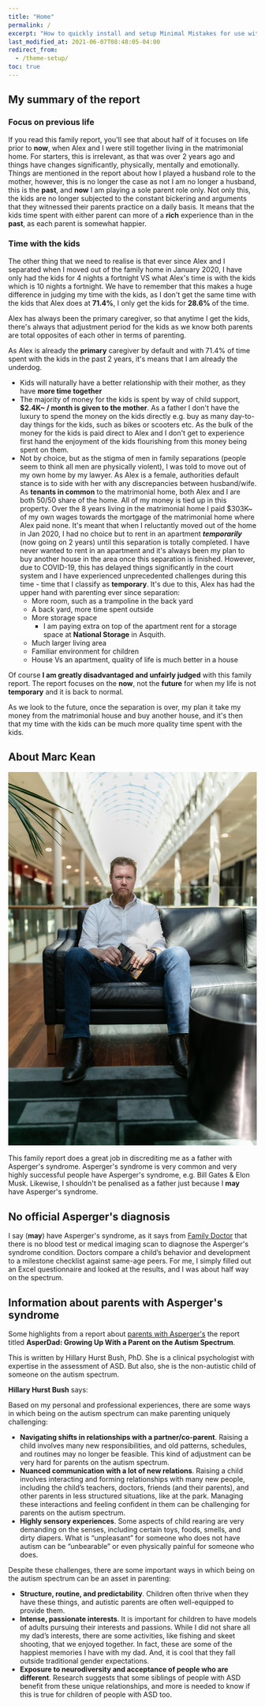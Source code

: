 ```yaml
---
title: "Home"
permalink: /
excerpt: "How to quickly install and setup Minimal Mistakes for use with GitHub Pages."
last_modified_at: 2021-06-07T08:48:05-04:00
redirect_from:
  - /theme-setup/
toc: true
---
```


[//]: # (margin:top right bottom left)

## My summary of the report
### Focus on previous life
If you read this family report, you'll see that about half of it focuses on life prior to **now**, when Alex and I were still together living in the matrimonial home. For starters, this is irrelevant, as that was over 2 years ago and things have changes significantly, physically, mentally and emotionally. Things are mentioned in the report about how I played a husband role to the mother, however, this is no longer the case as not I am no longer a husband, this is the **past**, and **now** I am playing a sole parent role only. Not only this, the kids are no longer subjected to the constant bickering and arguments that they witnessed their parents practice on a daily basis. It means that the kids time spent with either parent can more of a **rich** experience than in the **past**, as each parent is somewhat happier. 

### Time with the kids

 The other thing that we need to realise is that ever since Alex and I separated when I moved out of the family home in January 2020, I have only had the kids for 4 nights a fortnight VS what Alex's time is with the kids which is 10 nights a fortnight. We have to remember that this makes a huge difference in judging my time with the kids, as I don't get the same time with the kids that Alex does at **71.4%**, I only get the kids for **28.6%** of the time. 
 
 Alex has always been the primary caregiver, so that anytime I get the kids, there's always that adjustment period for the kids as we know both parents are total opposites of each other in terms of parenting.

 As Alex is already the **primary** caregiver by default and with 71.4% of time spent with the kids in the past 2 years, it's means that I am already the underdog. 

 - Kids will naturally have a better relationship with their mother, as they have **more time together**
 - The majority of money for the kids is spent by way of child support, **$2.4K~ / month is given to the mother**. As a father I don't have the luxury to spend the money on the kids directly e.g. buy as many day-to-day things for the kids, such as bikes or scooters etc. As the bulk of the money for the kids is paid direct to Alex and I don't get to experience first hand the enjoyment of the kids flourishing from this money being spent on them.
 - Not by choice, but as the stigma of men in family separations (people seem to think all men are physically violent), I was told to move out of my own home by my lawyer. As Alex is a female, authorities default stance is to side with her with any discrepancies between husband/wife. As **tenants in common** to the matrimonial home, both Alex and I are both 50/50 share of the home. All of my money is tied up in this property. Over the 8 years living in the matrimonial home I paid $303K~ of my own wages towards the mortgage of the matrimonial home where Alex paid none. It's meant that when I reluctantly moved out of the home in Jan 2020, I had no choice but to rent in an apartment ***temporarily*** (now going on 2 years) until this separation is totally completed. I have never wanted to rent in an apartment and it's always been my plan to buy another house in the area once this separation is finished. However, due to COVID-19, this has delayed things significantly in the court system and I have experienced unprecedented challenges during this time - time that I classify as **temporary**. It's due to this, Alex has had the upper hand with parenting ever since separation:
   - More room, such as a trampoline in the back yard
   - A back yard, more time spent outside
   - More storage space
     - I am paying extra on top of the apartment rent for a storage space at **National Storage** in Asquith. 
   - Much larger living area
   - Familiar environment for children
   - House Vs an apartment, quality of life is much better in a house
 
 Of course **I am greatly disadvantaged and unfairly judged** with this family report. The report focuses on the **now**, not the **future** for when my life is not **temporary** and it is back to normal. 

 As we look to the future, once the separation is over, my plan it take my money from the matrimonial house and buy another house, and it's then that my time with the kids can be much more quality time spent with the kids.

## About Marc Kean

![Marc](./blobs/Marc-17.jpg)

This family report does a great job in discrediting me as a father with Asperger's syndrome. Asperger's syndrome is very common and very highly successful people have Asperger's syndrome, e.g. Bill Gates & Elon Musk. Likewise, I shouldn't be penalised as a father just because I **may** have Asperger's syndrome. 

## No official Asperger's diagnosis

I say (**may**) have Asperger's syndrome, as it says from [Family Doctor](https://familydoctor.org/condition/aspergers-syndrome/) that there is no blood test or medical imaging scan to diagnose the Asperger's syndrome condition. Doctors compare a child’s behavior and development to a milestone checklist against same-age peers. For me, I simply filled out an Excel questionnaire and looked at the results, and I was about half way on the spectrum.

## Information about parents with Asperger's syndrome

Some highlights from a report about [parents with Asperger's](https://www.mghclaycenter.org/parenting-concerns/families/asperdad-growing-up-with-a-parent-on-the-autism-spectrum-maybe/) the report titled **AsperDad: Growing Up With a Parent on the Autism Spectrum**.

This is written by Hillary Hurst Bush, PhD. She is a clinical psychologist with expertise in the assessment of ASD. But also, she is the non-autistic child of someone on the autism spectrum.

**Hillary Hurst Bush** says:

Based on my personal and professional experiences, there are some ways in which being on the autism spectrum can make parenting uniquely challenging: 

- **Navigating shifts in relationships with a partner/co-parent**. Raising a child involves many new responsibilities, and old patterns, schedules, and routines may no longer be feasible. This kind of adjustment can be very hard for parents on the autism spectrum. 
- **Nuanced communication with a lot of new relations**. Raising a child involves interacting and forming relationships with many new people, including the child’s teachers, doctors, friends (and their parents), and other parents in less structured situations, like at the park. Managing these interactions and feeling confident in them can be challenging for parents on the autism spectrum.
- **Highly sensory experiences**. Some aspects of child rearing are very demanding on the senses, including certain toys, foods, smells, and dirty diapers. What is “unpleasant” for someone who does not have autism can be “unbearable” or even physically painful for someone who does. 

Despite these challenges, there are some important ways in which being on the autism spectrum can be an asset in parenting: 

- **Structure, routine, and predictability**. Children often thrive when they have these things, and autistic parents are often well-equipped to provide them.
- **Intense, passionate interests**. It is important for children to have models of adults pursuing their interests and passions. While I did not share all my dad’s interests, there are some activities, like fishing and skeet shooting, that we enjoyed together. In fact, these are some of the happiest memories I have with my dad. And, it is cool that they fall outside traditional gender expectations.
- **Exposure to neurodiversity and acceptance of people who are different**. Research suggests that some siblings of people with ASD benefit from these unique relationships, and more is needed to know if this is true for children of people with ASD too. 


